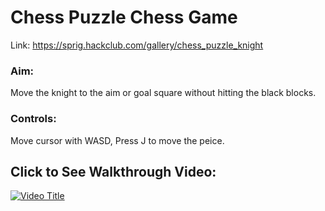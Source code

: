 
# Chess Puzzle Chess Game
Link: https://sprig.hackclub.com/gallery/chess_puzzle_knight 

### Aim:
Move the knight to the aim or goal square without hitting the black blocks.

### Controls:
Move cursor with WASD, Press J to move the peice.

## Click to See Walkthrough Video:

[![Video Title](https://img.youtube.com/vi/rzEDidb87Sk/0.jpg)](https://www.youtube.com/watch?v=rzEDidb87Sk)
